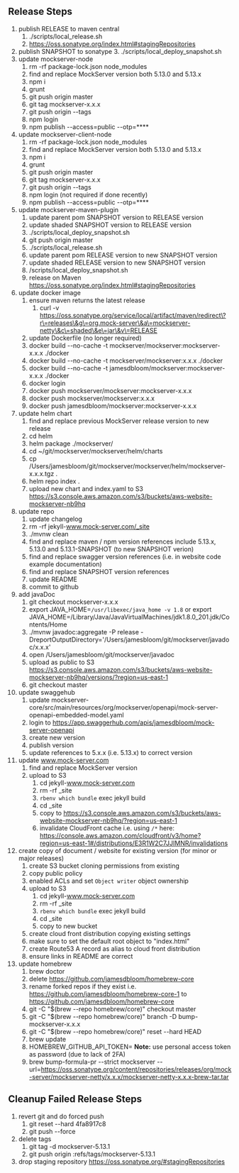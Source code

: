 ## Release Steps

1. publish RELEASE to maven central
    1. ./scripts/local_release.sh
    2. https://oss.sonatype.org/index.html#stagingRepositories
2. publish SNAPSHOT to sonatype
    3. ./scripts/local_deploy_snapshot.sh
3. update mockserver-node
    1. rm -rf package-lock.json node_modules
    2. find and replace MockServer version both 5.13.0 and 5.13.x
    3. npm i
    4. grunt
    5. git push origin master
    6. git tag mockserver-x.x.x
    7. git push origin --tags
    8. npm login
    9. npm publish --access=public --otp=****
4. update mockserver-client-node
    1. rm -rf package-lock.json node_modules
    2. find and replace MockServer version both 5.13.0 and 5.13.x
    3. npm i
    4. grunt
    5. git push origin master
    6. git tag mockserver-x.x.x
    7. git push origin --tags
    8. npm login (not required if done recently)
    9. npm publish --access=public --otp=****
5. update mockserver-maven-plugin
    1. update parent pom SNAPSHOT version to RELEASE version
    2. update shaded SNAPSHOT version to RELEASE version
    3. ./scripts/local_deploy_snapshot.sh
    4. git push origin master
    5. ./scripts/local_release.sh
    6. update parent pom RELEASE version to new SNAPSHOT version
    7. update shaded RELEASE version to new SNAPSHOT version
    8. /scripts/local_deploy_snapshot.sh
    9. release on Maven https://oss.sonatype.org/index.html#stagingRepositories
6. update docker image
    1. ensure maven returns the latest release
        1. curl -v https://oss.sonatype.org/service/local/artifact/maven/redirect\?r\=releases\&g\=org.mock-server\&a\=mockserver-netty\&c\=shaded\&e\=jar\&v\=RELEASE
    2. update Dockerfile (no longer required)
    3. docker build --no-cache -t mockserver/mockserver:mockserver-x.x.x ./docker
    4. docker build --no-cache -t mockserver/mockserver:x.x.x ./docker
    5. docker build --no-cache -t jamesdbloom/mockserver:mockserver-x.x.x ./docker
    6. docker login
    7. docker push mockserver/mockserver:mockserver-x.x.x
    8. docker push mockserver/mockserver:x.x.x
    9. docker push jamesdbloom/mockserver:mockserver-x.x.x
7. update helm chart
    1. find and replace previous MockServer release version to new release
    2. cd helm
    3. helm package ./mockserver/
    4. cd ~/git/mockserver/mockserver/helm/charts
    5. cp /Users/jamesbloom/git/mockserver/mockserver/helm/mockserver-x.x.x.tgz .
    6. helm repo index .
    7. upload new chart and index.yaml to S3 https://s3.console.aws.amazon.com/s3/buckets/aws-website-mockserver-nb9hq
8. update repo
    1. update changelog
    2. rm -rf jekyll-www.mock-server.com/_site
    3. ./mvnw clean
    4. find and replace maven / npm version references include 5.13.x, 5.13.0 and 5.13.1-SNAPSHOT (to new SNAPSHOT verion) 
    5. find and replace swagger version references (i.e. in website code example documentation)
    6. find and replace SNAPSHOT version references
    7. update README
    8. commit to github
9. add javaDoc
   1. git checkout mockserver-x.x.x
   2. export JAVA_HOME=`/usr/libexec/java_home -v 1.8` or export JAVA_HOME=/Library/Java/JavaVirtualMachines/jdk1.8.0_201.jdk/Contents/Home
   3. ./mvnw javadoc:aggregate -P release -DreportOutputDirectory='/Users/jamesbloom/git/mockserver/javadoc/x.x.x'
   4. open /Users/jamesbloom/git/mockserver/javadoc
   5. upload as public to S3 https://s3.console.aws.amazon.com/s3/buckets/aws-website-mockserver-nb9hq/versions/?region=us-east-1
   6. git checkout master
10. update swaggehub
    1. update mockserver-core/src/main/resources/org/mockserver/openapi/mock-server-openapi-embedded-model.yaml
    2. login to https://app.swaggerhub.com/apis/jamesdbloom/mock-server-openapi
    3. create new version
    4. publish version
    5. update references to 5.x.x (i.e. 5.13.x) to correct version
11. update www.mock-server.com
    1. find and replace MockServer version
    2. upload to S3
        1. cd jekyll-www.mock-server.com
        2. rm -rf _site
        3. `rbenv which bundle` exec jekyll build
        4. cd _site
        5. copy to https://s3.console.aws.amazon.com/s3/buckets/aws-website-mockserver-nb9hq/?region=us-east-1
        6. invalidate CloudFront cache i.e. using `/*` here: https://console.aws.amazon.com/cloudfront/v3/home?region=us-east-1#/distributions/E3R1W2C7JJIMNR/invalidations
12. create copy of document / website for existing version (for minor or major releases)
    1. create S3 bucket cloning permissions from existing
    2. copy public policy
    3. enabled ACLs and set `Object writer` object ownership
    4. upload to S3
        1. cd jekyll-www.mock-server.com
        2. rm -rf _site
        3. `rbenv which bundle` exec jekyll build
        4. cd _site
        5. copy to new bucket
    5. create cloud front distribution copying existing settings
    6. make sure to set the default root object to "index.html"
    7. create Route53 A record as alias to cloud front distribution
    8. ensure links in README are correct
13. update homebrew
    1. brew doctor
    2. delete https://github.com/jamesdbloom/homebrew-core
    3. rename forked repos if they exist i.e. https://github.com/jamesdbloom/homebrew-core-1 to https://github.com/jamesdbloom/homebrew-core
    4. git -C "$(brew --repo homebrew/core)" checkout master
    5. git -C "$(brew --repo homebrew/core)" branch -D bump-mockserver-x.x.x
    6. git -C "$(brew --repo homebrew/core)" reset --hard HEAD
    7. brew update
    8. HOMEBREW_GITHUB_API_TOKEN=<token value> **Note:** use personal access token as password (due to lack of 2FA)
    9. brew bump-formula-pr --strict mockserver --url=https://oss.sonatype.org/content/repositories/releases/org/mock-server/mockserver-netty/x.x.x/mockserver-netty-x.x.x-brew-tar.tar

## Cleanup Failed Release Steps

1. revert git and do forced push
   1. git reset --hard 4fa8917c8
   2. git push --force
2. delete tags
   1. git tag -d mockserver-5.13.1
   2. git push origin :refs/tags/mockserver-5.13.1
3. drop staging repository https://oss.sonatype.org/#stagingRepositories